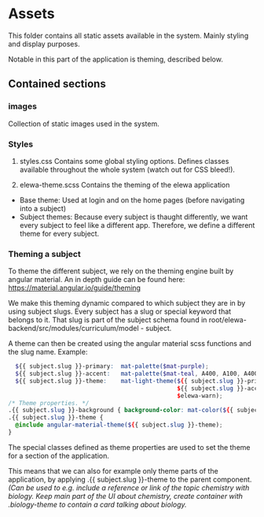 # Assets

This folder contains all static assets available in the system. 
Mainly styling and display purposes.

Notable in this part of the application is theming, described below.

## Contained sections

### images 
Collection of static images used in the system.

### Styles
1. styles.css
Contains some global styling options. Defines classes available throughout the whole system (watch out for CSS bleed!).

2. elewa-theme.scss 
Contains the theming of the elewa application
  - Base theme: Used at login and on the home pages (before navigating into a subject)
  - Subject themes: Because every subject is thaught differently, we want every subject to feel like a different app. Therefore, we define a different theme for every subject. 
  
### Theming a subject
To theme the different subject, we rely on the theming engine built by angular material. An in depth guide can be found here: https://material.angular.io/guide/theming

We make this theming dynamic compared to which subject they are in by using subject slugs. Every subject has a slug or special keyword that belongs to it. That slug is part of the subject schema found in root/elewa-backend/src/modules/curriculum/model - subject.

A theme can then be created using the angular material scss functions and the slug name.
Example:
```scss
  ${{ subject.slug }}-primary:  mat-palette($mat-purple);
  ${{ subject.slug }}-accent:   mat-palette($mat-teal, A400, A100, A400);
  ${{ subject.slug }}-theme:    mat-light-theme(${{ subject.slug }}-primary, 
                                                ${{ subject.slug }}-accent, 
                                                $elewa-warn);      
/* Theme properties. */
.{{ subject.slug }}-background { background-color: mat-color(${{ subject.slug }}-primary, 400); }
.{{ subject.slug }}-theme {
  @include angular-material-theme(${{ subject.slug }}-theme);
}
```

The special classes defined as theme properties are used to set the theme for a section of the application.

This means that we can also for example only theme parts of the application, by applying .{{ subject.slug }}-theme to the parent component. *(Can be used to e.g. include a reference or link of the topic chemistry with biology. Keep main part of the UI about chemistry, create container with .biology-theme to contain a card talking about biology.*